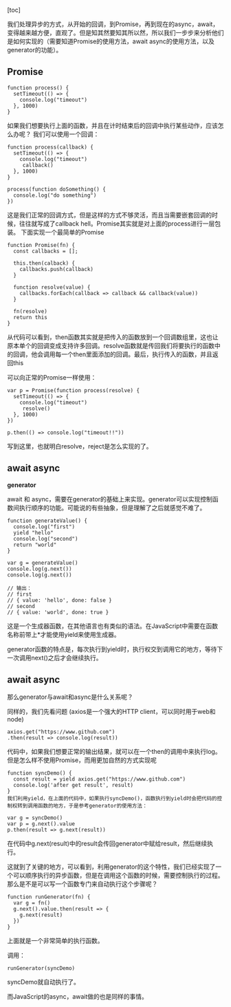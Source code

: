 [toc]

我们处理异步的方式，从开始的回调，到Promise，再到现在的async，await，变得越来越方便，直观了。但是知其然要知其所以然，所以我们一步步来分析他们是如何实现的（需要知道Promise的使用方法，await async的使用方法，以及generator的功能）。

## Promise

```
function process() {
  setTimeout(() => {
    console.log("timeout")
  }, 1000)
}
```

如果我们想要执行上面的函数，并且在计时结束后的回调中执行某些动作，应该怎么办呢？
我们可以使用一个回调：

```
function process(callback) {
  setTimeout(() => {
    console.log("timeout")
     callback()
  }, 1000)
}

process(function doSomething() {
  console.log("do something")
})
```

这是我们正常的回调方式，但是这样的方式不够灵活，而且当需要嵌套回调的时候，往往就写成了callback hell。Promise其实就是对上面的process进行一层包装。
下面实现一个最简单的Promise

```
function Promise(fn) {
  const callbacks = [];

  this.then(calback) {
    callbacks.push(callback)
  }

  function resolve(value) {
    callbacks.forEach(callback => callback && callback(value))
  }

  fn(resolve)
  return this
} 
```

从代码可以看到，then函数其实就是把传入的函数放到一个回调数组里，这也让原本单个的回调变成支持许多回调。resolve函数就是传回我们将要执行的函数中的回调，他会调用每一个then里面添加的回调。最后，执行传入的函数，并且返回this

可以向正常的Promise一样使用：

```
var p = Promise(function process(resolve) {
  setTimeout(() => {
    console.log("timeout")
     resolve()
  }, 1000)
})

p.then(() => console.log("timeout!!"))
```

写到这里，也就明白resolve，reject是怎么实现的了。

## await async

**generator**

await 和 async，需要在generator的基础上来实现。generator可以实现控制函数间执行顺序的功能。可能说的有些抽象，但是理解了之后就感觉不难了。

```
function generateValue() {
  console.log("first")
  yield "hello"
  console.log("second")
  return "world"
}

var g = generateValue()
console.log(g.next())
console.log(g.next())

// 输出：
// first
// { value: 'hello', done: false }
// second
// { value: 'world', done: true }
```

这是一个生成器函数，在其他语言也有类似的语法。在JavaScript中需要在函数名称前带上*才能使用yield来使用生成器。

generator函数的特点是，每次执行到yield时，执行权交到调用它的地方，等待下一次调用next()之后才会继续执行。

## await async

那么generator与await和async是什么关系呢？

同样的，我们先看问题
(axios是一个强大的HTTP client，可以同时用于web和node)

```
axios.get("https://www.github.com")
.then(result => console.log(result))
```
代码中，如果我们想要正常的输出结果，就可以在一个then的调用中来执行log。但是怎么样不使用Promise，而用更加自然的方式实现呢

```
function syncDemo() {
  const result = yield axios.get("https://www.github.com")
  console.log('after get result', result)
}
我们利用yield，在上面的代码中，如果执行syncDemo()，函数执行到yield时会把代码的控制权转到调用函数的地方，于是参考generator的使用方法：

var g = syncDemo()
var p = g.next().value
p.then(result => g.next(result))
```

在代码中g.next(result)中的result会传回generator中赋给result，然后继续执行。

这就到了关键的地方，可以看到，利用generator的这个特性，我们已经实现了一个可以顺序执行的异步函数，但是在调用这个函数的时候，需要控制执行的过程。那么是不是可以写一个函数专门来自动执行这个步骤呢？

```
function runGenerator(fn) {
  var g = fn()
  g.next().value.then(result => {
    g.next(result)
  })
}
```

上面就是一个非常简单的执行函数。

调用：

```
runGenerator(syncDemo) 
```

syncDemo就自动执行了。

而JavaScript的async，await做的也是同样的事情。

